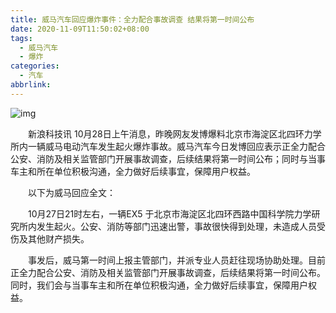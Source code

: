 ```yaml
---
title: 威马汽车回应爆炸事件：全力配合事故调查 结果将第一时间公布
date: 2020-11-09T11:50:02+08:00
tags:
  - 威马汽车
  - 爆炸
categories:
  - 汽车
abbrlink:
---
```


![img](https://cdn.jsdelivr.net/gh/yakeing/Documentation@main/Hexo/images/70b7-kcaeqzx6541043.png)

　　新浪科技讯 10月28日上午消息，昨晚网友发博爆料北京市海淀区北四环力学所内一辆威马电动汽车发生起火爆炸事故。威马汽车今日发博回应表示正全力配合公安、消防及相关监管部门开展事故调查，后续结果将第一时间公布；同时与当事车主和所在单位积极沟通，全力做好后续事宜，保障用户权益。

　　以下为威马回应全文：

　　10月27日21时左右，一辆EX5 于北京市海淀区北四环西路中国科学院力学研究所内发生起火。公安、消防等部门迅速出警，事故很快得到处理，未造成人员受伤及其他财产损失。

　　事发后，威马第一时间上报主管部门，并派专业人员赶往现场协助处理。目前正全力配合公安、消防及相关监管部门开展事故调查，后续结果将第一时间公布。同时，我们会与当事车主和所在单位积极沟通，全力做好后续事宜，保障用户权益。